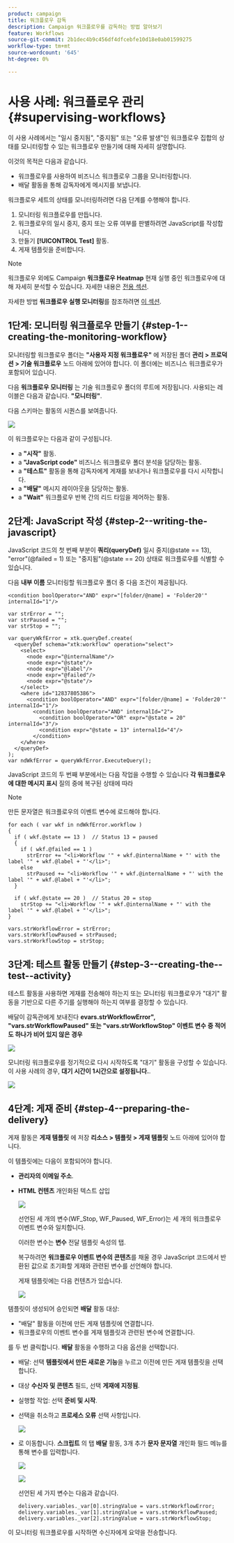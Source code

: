 ```yaml
---
product: campaign
title: 워크플로우 감독
description: Campaign 워크플로우를 감독하는 방법 알아보기
feature: Workflows
source-git-commit: 2b1dec4b9c456df4dfcebfe10d18e0ab01599275
workflow-type: tm+mt
source-wordcount: '645'
ht-degree: 0%

---
```


# 사용 사례: 워크플로우 관리{#supervising-workflows}

이 사용 사례에서는 &quot;일시 중지됨&quot;, &quot;중지됨&quot; 또는 &quot;오류 발생&quot;인 워크플로우 집합의 상태를 모니터링할 수 있는 워크플로우 만들기에 대해 자세히 설명합니다.

이것의 목적은 다음과 같습니다.

* 워크플로우를 사용하여 비즈니스 워크플로우 그룹을 모니터링합니다.
* 배달 활동을 통해 감독자에게 메시지를 보냅니다.

워크플로우 세트의 상태를 모니터링하려면 다음 단계를 수행해야 합니다.

1. 모니터링 워크플로우를 만듭니다.
1. 워크플로우의 일시 중지, 중지 또는 오류 여부를 판별하려면 JavaScript를 작성합니다.
1. 만들기 **[!UICONTROL Test]** 활동.
1. 게재 템플릿을 준비합니다.

>[!NOTE]
>
>워크플로우 외에도 Campaign **워크플로우 Heatmap** 현재 실행 중인 워크플로우에 대해 자세히 분석할 수 있습니다. 자세한 내용은 [전용 섹션](heatmap.md).
>
>자세한 방법 **워크플로우 실행 모니터링**&#x200B;를 참조하려면 [이 섹션](monitor-workflow-execution.md).

## 1단계: 모니터링 워크플로우 만들기 {#step-1--creating-the-monitoring-workflow}

모니터링할 워크플로우 폴더는 **&quot;사용자 지정 워크플로우&quot;** 에 저장된 폴더 **관리 > 프로덕션 > 기술 워크플로우** 노드 아래에 있어야 합니다. 이 폴더에는 비즈니스 워크플로우가 포함되어 있습니다.

다음 **워크플로우 모니터링** 는 기술 워크플로우 폴더의 루트에 저장됩니다. 사용되는 레이블은 다음과 같습니다. **&quot;모니터링&quot;**.

다음 스키마는 활동의 시퀀스를 보여줍니다.

![](assets/uc_monitoring_workflow_overview.png)

이 워크플로우는 다음과 같이 구성됩니다.

* a **&quot;시작&quot;** 활동.
* a **&quot;JavaScript code&quot;** 비즈니스 워크플로우 폴더 분석을 담당하는 활동.
* a **&quot;테스트&quot;** 활동을 통해 감독자에게 게재를 보내거나 워크플로우를 다시 시작합니다.
* a **&quot;배달&quot;** 메시지 레이아웃을 담당하는 활동.
* a **&quot;Wait&quot;** 워크플로우 반복 간의 리드 타임을 제어하는 활동.

## 2단계: JavaScript 작성 {#step-2--writing-the-javascript}

JavaScript 코드의 첫 번째 부분이 **쿼리(queryDef)** 일시 중지(@state == 13), &quot;error&quot;(@failed = 1) 또는 &quot;중지됨&quot;(@state == 20) 상태로 워크플로우를 식별할 수 있습니다.

다음 **내부 이름** 모니터링할 워크플로우 폴더 중 다음 조건이 제공됩니다.

```
<condition boolOperator="AND" expr="[folder/@name] = 'Folder20'" internalId="1"/>
```

```
var strError = "";
var strPaused = "";
var strStop = "";

var queryWkfError = xtk.queryDef.create(
  <queryDef schema="xtk:workflow" operation="select">
    <select>
      <node expr="@internalName"/>
      <node expr="@state"/>
      <node expr="@label"/>
      <node expr="@failed"/>
      <node expr="@state"/>   
    </select>
    <where id="12837805386">
      <condition boolOperator="AND" expr="[folder/@name] = 'Folder20'" internalId="1"/>
        <condition boolOperator="AND" internalId="2">
          <condition boolOperator="OR" expr="@state = 20" internalId="3"/>
          <condition expr="@state = 13" internalId="4"/>
        </condition>  
    </where>
  </queryDef>
);
var ndWkfError = queryWkfError.ExecuteQuery(); 
```

JavaScript 코드의 두 번째 부분에서는 다음 작업을 수행할 수 있습니다 **각 워크플로우에 대한 메시지 표시** 질의 중에 복구된 상태에 따라

>[!NOTE]
>
>만든 문자열은 워크플로우의 이벤트 변수에 로드해야 합니다.

```
for each ( var wkf in ndWkfError.workflow ) 
{
  if ( wkf.@state == 13 )  // Status 13 = paused
  {
    if ( wkf.@failed == 1 )
      strError += "<li>Workflow '" + wkf.@internalName + "' with the label '" + wkf.@label + "'</li>";
    else
      strPaused += "<li>Workflow '" + wkf.@internalName + "' with the label '" + wkf.@label + "'</li>";
  }
  
  if ( wkf.@state == 20 )  // Status 20 = stop
    strStop += "<li>Workflow '" + wkf.@internalName + "' with the label '" + wkf.@label + "'</li>";
}

vars.strWorkflowError = strError;
vars.strWorkflowPaused = strPaused;
vars.strWorkflowStop = strStop;
```

## 3단계: 테스트 활동 만들기 {#step-3--creating-the--test--activity}

테스트 활동을 사용하면 게재를 전송해야 하는지 또는 모니터링 워크플로우가 &quot;대기&quot; 활동을 기반으로 다른 주기를 실행해야 하는지 여부를 결정할 수 있습니다.

배달이 감독관에게 보내진다 **evars.strWorkflowError&quot;, &quot;vars.strWorkflowPaused&quot; 또는 &quot;vars.strWorkflowStop&quot; 이벤트 변수 중 적어도 하나가 비어 있지 않은 경우**

![](assets/uc_monitoring_workflow_test.png)

모니터링 워크플로우를 정기적으로 다시 시작하도록 &quot;대기&quot; 활동을 구성할 수 있습니다. 이 사용 사례의 경우, **대기 시간이 1시간으로 설정됩니다.**.

![](assets/uc_monitoring_workflow_attente.png)

## 4단계: 게재 준비 {#step-4--preparing-the-delivery}

게재 활동은 **게재 템플릿** 에 저장 **리소스 > 템플릿 > 게재 템플릿** 노드 아래에 있어야 합니다.

이 템플릿에는 다음이 포함되어야 합니다.

* **관리자의 이메일 주소**.
* **HTML 컨텐츠** 개인화된 텍스트 삽입

   ![](assets/uc_monitoring_workflow_variables_diffusion.png)

   선언된 세 개의 변수(WF_Stop, WF_Paused, WF_Error)는 세 개의 워크플로우 이벤트 변수와 일치합니다.

   이러한 변수는 **변수** 전달 템플릿 속성의 탭.

   복구하려면 **워크플로우 이벤트 변수의 콘텐츠**&#x200B;를 채울 경우 JavaScript 코드에서 반환된 값으로 초기화할 게재와 관련된 변수를 선언해야 합니다.

   게재 템플릿에는 다음 컨텐츠가 있습니다.

   ![](assets/uc_monitoring_workflow_model_diffusion.png)

템플릿이 생성되어 승인되면 **배달** 활동 대상:

* &quot;배달&quot; 활동을 이전에 만든 게재 템플릿에 연결합니다.
* 워크플로우의 이벤트 변수를 게재 템플릿과 관련된 변수에 연결합니다.

를 두 번 클릭합니다. **배달** 활동을 수행하고 다음 옵션을 선택합니다.

* 배달: 선택 **템플릿에서 만든 새로운 기능**&#x200B;을 누르고 이전에 만든 게재 템플릿을 선택합니다.
* 대상 **수신자 및 콘텐츠** 필드, 선택 **게재에 지정됨**.
* 실행할 작업: 선택 **준비 및 시작**.
* 선택을 취소하고 **프로세스 오류** 선택 사항입니다.

   ![](assets/uc_monitoring_workflow_optionmodel.png)

* 로 이동합니다. **스크립트** 의 탭 **배달** 활동, 3개 추가 **문자 문자열** 개인화 필드 메뉴를 통해 변수를 입력합니다.

   ![](assets/uc_monitoring_workflow_selectlinkvariables.png)

   ![](assets/uc_monitoring_workflow_linkvariables.png)

   선언된 세 가지 변수는 다음과 같습니다.

   ```
   delivery.variables._var[0].stringValue = vars.strWorkflowError;
   delivery.variables._var[1].stringValue = vars.strWorkflowPaused;
   delivery.variables._var[2].stringValue = vars.strWorkflowStop; 
   ```

이 모니터링 워크플로우를 시작하면 수신자에게 요약을 전송합니다.
